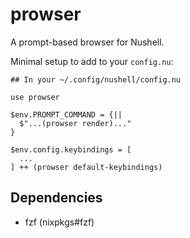 # prowser

A prompt-based browser for Nushell.

Minimal setup to add to your `config.nu`:

```nushell
## In your ~/.config/nushell/config.nu

use prowser

$env.PROMPT_COMMAND = {||
  $"...(prowser render)..."
}

$env.config.keybindings = [
  ...
] ++ (prowser default-keybindings)
```

## Dependencies

- fzf (nixpkgs#fzf)
